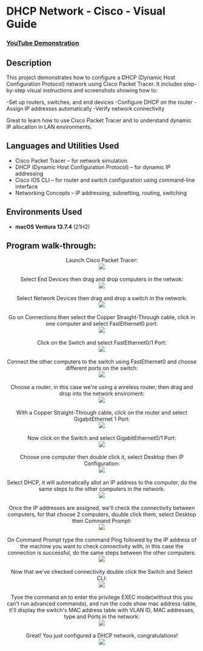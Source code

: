 <h1>DHCP Network - Cisco - Visual Guide</h1>

 ### [YouTube Demonstration](https://youtu.be/7eJexJVCqJo)

<h2>Description</h2>
This project demonstrates how to configure a DHCP (Dynamic Host Configuration Protocol) network using Cisco Packet Tracer. It includes step-by-step visual instructions and screenshots showing how to:

-Set up routers, switches, and end devices
-Configure DHCP on the router
-Assign IP addresses automatically
-Verify network connectivity

Great to learn how to use Cisco Packet Tracer and to understand dynamic IP allocation in LAN environments.
<br />


<h2>Languages and Utilities Used</h2>

- Cisco Packet Tracer – for network simulation
- DHCP (Dynamic Host Configuration Protocol) – for dynamic IP addressing
- Cisco IOS CLI – for router and switch configuration using command-line interface
- Networking Concepts – IP addressing, subnetting, routing, switching

<h2>Environments Used </h2>

- <b>macOS Ventura 13.7.4</b> (21H2)

<h2>Program walk-through:</h2>

<p align="center">
Launch Cisco Packet Tracer: <br/>
<img src="https://i.imgur.com/ZRUAO4Y.png"/>
<br />
<br />
Select End Devices then drag and drop computers in the netwok:  <br/>
<img src="https://i.imgur.com/VyVdoan.png"/>
<br />
<br />
Select Network Devices then drag and drop a switch in the network: <br/>
<img src="https://i.imgur.com/DVAu33T.png"/>
<br />
<br />
Go on Connections then select the Copper Straight-Through cable, click in one computer and select FastEthernet0 port:  <br/>
<img src="https://i.imgur.com/nXtWe63.png"/>
<br />
<br />
Click on the Switch and select FastEthernet0/1 Port:  <br/>
<img src="https://i.imgur.com/bE44Ynj.png"/>
<br />
<br />
Connect the other computers to the switch using FastEthernet0 and choose different ports on the switch:  <br/>
<img src="https://i.imgur.com/OLQxGBG.png"/>
<br />
<br />
Choose a router, in this case we're using a wireless router, then drag and drop into the network enviroment:  <br/>
<img src="https://i.imgur.com/XhCEejv.png"/>
<br />
<br />
With a Copper Straight-Through cable, click on the router and select GigabitEthernet 1 Port:  <br/>
<img src="https://i.imgur.com/K5QbBvi.png"/>
<br />
<br />
Now click on the Switch and select GigabitEthernet0/1 Port:  <br/>
<img src="https://i.imgur.com/fKdCCz9.png"/> 
<br />
<br />
Choose one computer then double click it, select Desktop then IP Configuration:  <br/>
<img src="https://i.imgur.com/3xV50BV.png"/>
<br />
<br />
Select DHCP, it will automatically allot an IP address to the computer, do the same steps to the other computers in the network:  <br/>
<img src="https://i.imgur.com/xBNJBAk.png"/>
<br />
<br />
Once the IP addresses are assigned, we'll check the connectivity between computers, for that choose 2 computers, double click them, select Desktop then Command Prompt:  <br/>
<img src="https://i.imgur.com/Vl44hEC.png"/>
<br />
<br />
On Command Prompt type the command Ping followed by the IP address of the machine you want to check connectivity with, in this case the connection is successful, do the same steps between the other computers:  <br/>
<img src="https://i.imgur.com/iM9zkVu.png"/>
<br />
<br />
Now that we've checked connectivity double click the Switch and Select CLI:  <br/>
<img src="https://i.imgur.com/UziLISJ.png"/>
<br />
<br />
Tyoe the command en to enter the privilege EXEC mode(without this you can't run advanced commands), and run the code show mac address-table, it'll display the switch's MAC address table with VLAN ID, MAC addresses, type and Ports in the network:  <br/>
<img src="https://i.imgur.com/erxbGTt.png"/>
<br />
<br />
Great! You just configured a DHCP network, congratulations!  <br/>
<img src="https://i.imgur.com/st15fkt.png"/>
<br />
<br />
</p>

<!--
 ```diff
- text in red
+ text in green
! text in orange
# text in gray
@@ text in purple (and bold)@@
```
--!>
